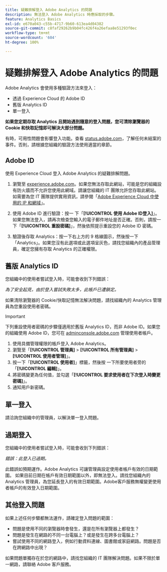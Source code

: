 ```yaml
---
title: 疑難排解登入 Adobe Analytics 的問題
description: 無法登入 Adobe Analytics 時應採取的步驟。
feature: Analytics Basics
exl-id: e670a043-c55b-4717-9b60-613ea4d04382
source-git-commit: c8faf29262b9b04fc426f4a26efaa8e51293f0ec
workflow-type: tm+mt
source-wordcount: '604'
ht-degree: 100%

---
```


# 疑難排解登入 Adobe Analytics 的問題

Adobe Analytics 會使用多種驗證方法來登入：

* 透過 Experience Cloud 的 Adobe ID
* 舊版 Analytics ID
* 單一登入

**如果您定期存取 Analytics 且開始遇到隨意的登入問題，您可清除瀏覽器的 Cookie 和快取記憶即可解決大部分問題。**

有時，可用性問題會影響登入功能。查看 [status.adobe.com](https://status.adobe.com)，了解任何未結案的事件。否則，請根據您組織的驗證方法使用適當的章節。

## Adobe ID

使用 Experience Cloud 登入 Adobe Analytics 的疑難排解問題。

1. 瀏覽至 [experience.adobe.com](https://experience.adobe.com)。如果您無法存取此網站，可能是您的組織設有防火牆而不允許您使用此網域。請讓您組織的 IT 團隊允許您存取此網站。 如需要為您 IT 團隊提供實用資訊，請參閱「[Adobe Experience Cloud 中使用的 IP 和網域](https://helpx.adobe.com/tw/analytics/kb/adobe-ip-addresses.html)」。

2. 使用 Adobe ID 進行驗證：按一 下「**[!UICONTROL 使用 Adobe ID登入]**」。 如果您無法登入，請再次檢查您輸入的電子郵件地址是否正確。否則，請按一下「**[!UICONTROL 重設密碼]**」，然後依照提示重設您的 Adobe ID 密碼。

3. 驗證後存取 Analytics：按一下右上方的 9 格線圖示，然後按一下「Analytics」。如果您沒有此選項或此選項呈灰色，請找您組織內的產品管理員，確定您擁有存取 Analytics 的正確權限。

## 舊版 Analytics ID

您組織中的使用者嘗試登入時，可能會收到下列錯誤：

*為了安全起見，由於登入嘗試失敗太多，此帳戶已遭鎖定。*

如果清除瀏覽器的 Cookie/快取記憶無法解決問題，請找組織內的 Analytics 管理員為您重設使用者密碼。

>[!IMPORTANT]
>
>下列重設使用者密碼的步驟僅適用於舊版 Analytics ID，而非 Adobe ID。如果您的組織使用 Adobe ID，您可在 [adminconsole.adobe.com](https://adminconsole.adobe.com) 管理使用者帳戶。

1. 使用具備管理權限的帳戶登入 Adobe Analytics。
2. 瀏覽至「**[!UICONTROL 管理員]** > **[!UICONTROL 所有管理員]** > **[!UICONTROL 使用者管理]**」。
3. 按一下「**[!UICONTROL 使用者]**」標籤，然後按 一下所要使用者旁的「**[!UICONTROL 編輯]**」。
4. 將密碼變更為任何值，並勾選「**[!UICONTROL 要求使用者在下次登入時變更密碼]**」。
5. 通知用戶新密碼。

## 單一登入

請洽詢您組織中的管理員，以解決單一登入問題。

## 過期登入

您組織中的使用者嘗試登入時，可能會收到下列錯誤：

*錯誤：此登入已過期。*

此錯誤如預期運作。Adobe Analytics 可讓管理員設定使用者帳戶有效的日期範圍。 如果目前日期在帳戶有效日期範圍以外，即無法登入。請找您組織內的 Analytics 管理員，為您延長登入的有效日期範圍。Adobe客戶服務無權變更使用者帳戶的有效登入日期範圍。

## 其他登入問題

如果上述任何步驟都無法運作，請確定登入問題的範圍：

* 問題是使用不同的瀏覽器時會發生，還是在所有瀏覽器上都發生？
* 問題是發生在網路的不同一台電腦上？或是發生在跨多台電腦上？
* 嘗試使用不同的網路登入，例如行動資料連線、圖書館或家庭網路。問題是否在跨網路中出現？

如果問題單獨存在於您的網路中，請找您組織的 IT 團隊解決問題。如果不限於單一網路，請聯絡 Adobe 客戶服務。
